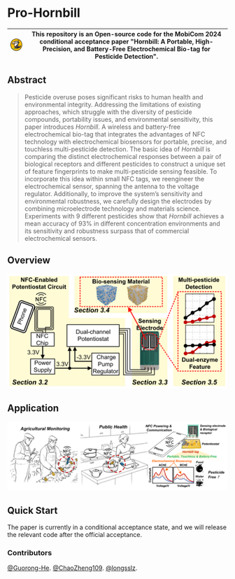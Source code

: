 # Pro-Hornbill

| <img src="https://github.com/OpenNISLab/Pro-Hornbill/blob/main/logo.png" alt="logo" style="width: 100px; height: auto;"> |This repository is an Open-source code for the MobiCom 2024 conditional acceptance paper "Hornbill: A Portable, High-Precision, and Battery-Free Electrochemical Bio-tag for Pesticide Detection".|
|--|----------|

## Abstract

> Pesticide overuse poses significant risks to human health and environmental integrity. Addressing the limitations of existing approaches, which struggle with the diversity of pesticide compounds, portability issues, and environmental sensitivity, this paper introduces _Hornbill_. A wireless and battery-free electrochemical bio-tag that integrates the advantages of NFC technology with electrochemical biosensors for portable, precise, and touchless multi-pesticide detection. The basic idea of _Hornbill_ is comparing the distinct electrochemical responses between a pair of biological receptors and different pesticides to construct a unique set of feature fingerprints to make multi-pesticide sensing feasible. To incorporate this idea within small NFC tags, we reengineer the electrochemical sensor, spanning the antenna to the voltage regulator. Additionally, to improve the system’s sensitivity and environmental robustness, we carefully design the electrodes by combining microelectrode technology and materials science. Experiments with 9 different pesticides show that _Hornbill_ achieves a mean accuracy of 93% in different concentration environments and its sensitivity and robustness surpass that of commercial electrochemical sensors.

## Overview

![overview](./overview.png)

## Application

![applcations](./applications.png)

## Quick Start

The paper is currently in a conditional acceptance state, and we will release the relevant code after the official acceptance.

### Contributors

[@Guorong-He](https://github.com/Guorong-He).
[@ChaoZheng109](https://github.com/ChaoZheng109).
[@longsslz](https://github.com/longsslz).
